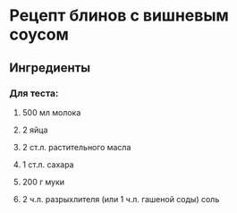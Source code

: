 # Рецепт блинов с вишневым соусом
## Ингредиенты
### Для теста:
1. 500 мл молока

2. 2 яйца

3. 2 ст.л. растительного масла

4. 1 ст.л. сахара

5. 200 г муки

6. 2 ч.л. разрыхлителя (или 1 ч.л. гашеной соды)
соль